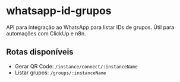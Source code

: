 # whatsapp-id-grupos

API para integração ao WhatsApp para listar IDs de grupos. Útil para automações com ClickUp e n8n.

## Rotas disponíveis

- Gerar QR Code: `/instance/connect/:instanceName`
- Listar grupos: `/groups/:instanceName`